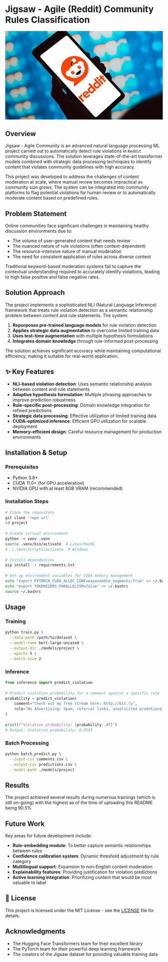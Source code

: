 # Jigsaw - Agile (Reddit) Community Rules Classification

![Jigsaw Agile Community](img1.jpg)

##  Overview

Jigsaw - Agile Community is an advanced natural language processing ML project carried out to automatically detect rule violations in `Reddit` community discussions. The solution leverages state-of-the-art transformer models combined with strategic data processing techniques to identify content that violates community guidelines with high accuracy.

This project was developed to address the challenges of content moderation at scale, where manual review becomes impractical as community size grows. The system can be integrated into community platforms to flag potential violations for human review or to automatically moderate content based on predefined rules.

##  Problem Statement

Online communities face significant challenges in maintaining healthy discussion environments due to:
- The volume of user-generated content that needs review
- The nuanced nature of rule violations (often context-dependent)
- The resource-intensive nature of manual moderation
- The need for consistent application of rules across diverse content

Traditional keyword-based moderation systems fail to capture the contextual understanding required to accurately identify violations, leading to high false positive and false negative rates.

## Solution Approach

The project implements a sophisticated NLI (Natural Language Inference) framework that treats rule violation detection as a semantic relationship problem between content and rule statements. The system:

1. **Repurposes pre-trained language models** for rule violation detection
2. **Applies strategic data augmentation** to overcome limited training data
3. **Uses test-time augmentation** with multiple hypothesis formulations
4. **Integrates domain knowledge** through rule-informed post-processing

The solution achieves significant accuracy while maintaining computational efficiency, making it suitable for real-world application.

## ✨ Key Features

- **NLI-based violation detection**: Uses semantic relationship analysis between content and rule statements
- **Adaptive hypothesis formulation**: Multiple phrasing approaches to improve prediction robustness
- **Rule-specific post-processing**: Domain knowledge integration for refined predictions
- **Strategic data processing**: Effective utilization of limited training data
- **CUDA-optimized inference**: Efficient GPU utilization for scalable deployment
- **Memory-efficient design**: Careful resource management for production environments

##  Installation & Setup

### Prerequisites
- Python 3.8+
- CUDA 11.0+ (for GPU acceleration)
- NVIDIA GPU with at least 8GB VRAM (recommended)

### Installation Steps
```bash
# Clone the repository
git clone 'repo url'
cd project

# Create virtual environment
python -m venv .venv
source .venv/bin/activate  # Linux/MacOS
# .\.venv\Scripts\activate  # Windows

# Install dependencies
pip install -r requirements.txt

# Set up environment variables for CUDA memory management
echo "export PYTORCH_CUDA_ALLOC_CONF=expandable_segments:True" >> ~/.bashrc
echo "export TOKENIZERS_PARALLELISM=false" >> ~/.bashrc
source ~/.bashrc
```

## Usage

### Training
```bash
python train.py \
  --data-path /path/to/dataset \
  --model-name bert-large-uncased \
  --output-dir ./models/project \
  --epochs 5 \
  --batch-size 2
```

### Inference
```python
from inference import predict_violation

# Predict violation probability for a comment against a specific rule
probability = predict_violation(
    comment="Check out my free stream here: http://bit.ly",
    rule="No Advertising: Spam, referral links, unsolicited promotional content"
)

print(f"Violation probability: {probability:.4f}")
# Output: Violation probability: 0.9523
```

### Batch Processing
```bash
python batch_predict.py \
  --input-csv comments.csv \
  --output-csv predictions.csv \
  --model-path ./models/project
```

## Results

The project achieved several results during numerous trainings (which is still on-going) with the highest as of the time of uploading this README being 90.5%

## Future Work

Key areas for future development include:

- **Rule-embedding module**: To better capture semantic relationships between rules
- **Confidence calibration system**: Dynamic threshold adjustment by rule category
- **Multilingual support**: Expansion to non-English content moderation
- **Explainability features**: Providing justification for violation predictions
- **Active learning integration**: Prioritizing content that would be most valuable to label

## 📄 License

This project is licensed under the MIT License - see the [LICENSE](LICENSE) file for details.

## Acknowledgments

- The Hugging Face Transformers team for their excellent library
- The PyTorch team for their powerful deep learning framework
- The creators of the Jigsaw dataset for providing valuable training data


